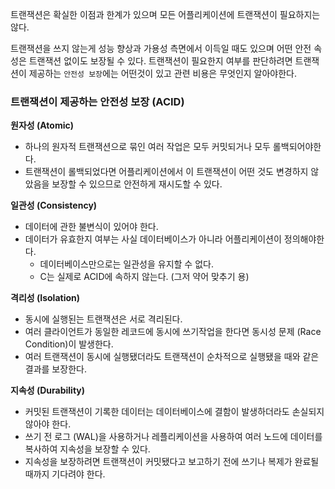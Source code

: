 트랜잭션은 확실한 이점과 한계가 있으며 모든 어플리케이션에 트랜잭션이 필요하지는 않다.

트랜잭션을 쓰지 않는게 성능 향상과 가용성 측면에서 이득일 때도 있으며 어떤 안전 속성은 트랜잭션 없이도 보장될 수 있다.
트랜잭션이 필요한지 여부를 판단하려면 트랜잭션이 제공하는 `안전성 보장`에는 어떤것이 있고 관련 비용은 무엇인지 알아야한다.
### 트랜잭션이 제공하는 안전성 보장 (ACID)

**원자성 (Atomic)**
- 하나의 원자적 트랜잭션으로 묶인 여러 작업은 모두 커밋되거나 모두 롤백되어야한다.
- 트랜잭션이 롤백되었다면 어플리케이션에서 이 트랜잭션이 어떤 것도 변경하지 않았음을 보장할 수 있으므로 안전하게 재시도할 수 있다.

**일관성 (Consistency)**
- 데이터에 관한 불변식이 있어야 한다.
- 데이터가 유효한지 여부는 사실 데이터베이스가 아니라 어플리케이션이 정의해야한다.
	- 데이터베이스만으로는 일관성을 유지할 수 없다.
	- C는 실제로 ACID에 속하지 않는다. (그저 약어 맞추기 용)

**격리성 (Isolation)**
- 동시에 실행된는 트랜잭션은 서로 격리된다.
- 여러 클라이언트가 동일한 레코드에 동시에 쓰기작업을 한다면 동시성 문제 (Race Condition)이 발생한다.
- 여러 트랜잭션이 동시에 실행됐더라도 트랜잭션이 순차적으로 실행됐을 때와 같은 결과를 보장한다.

**지속성 (Durability)**
- 커밋된 트랜잭션이 기록한 데이터는 데이터베이스에 결함이 발생하더라도 손실되지 않아야 한다.
- 쓰기 전 로그 (WAL)을 사용하거나 레플리케이션을 사용하여 여러 노드에 데이터를 복사하여 지속성을 보장할 수 있다.
- 지속성을 보장하려면 트랜잭션이 커밋됐다고 보고하기 전에 쓰기나 복제가 완료될 때까지 기다려야 한다.